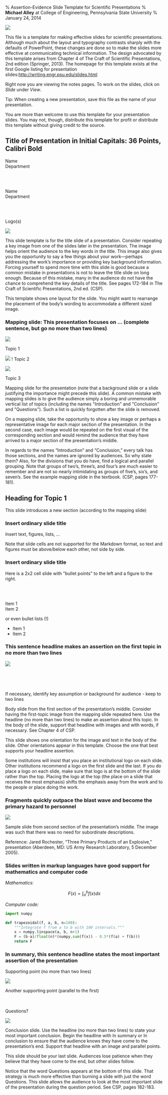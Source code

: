 <!-- This DocOnce demo was made by Hans Petter Langtangen <hpl@simula.no>, -->
<!-- based on slides and ideas from Michael Alley. -->

% Assertion-Evidence Slide Template for Scientific Presentations
% **Michael Alley** at College of Engineering, Pennsylvania State University
% January 24, 2014

<!-- <img src="fig-talk/Craft_of_Scientific_Presentations_2nd_cover.png" width=200> -->
![](fig-talk/Craft_of_Scientific_Presentations_2nd_cover.png)

<!-- !bnotes -->
This file is a template for making effective slides for scientific presentations. Although much about the layout and typography contrasts sharply with the defaults of PowerPoint, these changes are done so to make the slides more effective at communicating technical information. The design advocated by this template arises from Chapter 4 of The Craft of Scientific Presentations, 2nd edition (Springer, 2013). The homepage for this template exists at the first Google listing for presentation slides:http://writing.engr.psu.edu/slides.html

Right now you are viewing the notes pages. To work on the slides, click on *Slide* under *View*.

Tip: When creating a new presentation, save this file as the name of your presentation.

You are more than welcome to use this template for your presentation slides. You may not, though, distribute this template for profit or distribute this template without giving credit to the source.
<!-- !enotes -->

<!-- !split -->
## Title of Presentation in Initial Capitals: 36 Points, Calibri Bold

<!-- !bslidecell 00 0.35 -->
Name <br />
Department

<br />
<br />

Name <br />
Department

<br />
<br />

Logo(s)
<!-- !eslidecell -->

<!-- !bslidecell 01 0.65 -->
<!-- <img src="fig-talk/title_image.png" width=650> -->
![](fig-talk/title_image.png)
<!-- !eslidecell -->

<!-- !bnotes -->
This slide template is for the title slide of a presentation. Consider repeating a key image from one of the slides later in the presentation. The image helps orient the audience to the key words in the title. This image also gives you the opportunity to say a few things about your work—perhaps addressing the work’s importance or providing key background information. Forcing yourself to spend more time with this slide is good because a common mistake in presentations is not to leave the title slide on long enough. Because of this mistake, many in the audience do not have the chance to comprehend the key details of the title. See pages 172-184 in The Craft of Scientific Presentations, 2nd ed. (CSP).

This template shows one layout for the slide. You might want to rearrange the placement of the body’s wording to accommodate a different sized image.
<!-- !enotes -->

<!-- !split -->
### Mapping slide: This presentation focuses on ... (complete sentence, but go no more than two lines)

<!-- Here: 3x3 table for three sections in the presentation -->

<!-- !bslidecell 00 -->
<!-- <img src="fig-talk/topic1.png" width=150> -->
![](fig-talk/topic1.png)

Topic 1
<!-- !eslidecell -->

<!-- !bslidecell 01 -->
<!-- Empty cell (must have such a comment at least in an empty cell) -->
<!-- !eslidecell -->

<!-- !bslidecell 02 -->
<!-- Empty cell -->
<!-- !eslidecell -->

<!-- !bslidecell 10 -->
<!-- Empty cell -->
<!-- !eslidecell -->

<!-- !bslidecell 11 -->
<!-- <img src="fig-talk/topic2.png" width=150> -->
![](fig-talk/topic2.png)
!
Topic 2
<!-- !eslidecell -->

<!-- !bslidecell 12 -->
<!-- Empty cell -->
<!-- !eslidecell -->

<!-- !bslidecell 20 -->
<!-- Empty cell -->
<!-- !eslidecell -->

<!-- !bslidecell 21 -->
<!-- Empty cell -->
<!-- !eslidecell -->

<!-- !bslidecell 22 -->
<!-- <img src="fig-talk/topic3.png" width=150> -->
![](fig-talk/topic3.png)

Topic 3
<!-- !eslidecell -->

<!-- !bnotes -->
Mapping slide for the presentation (note that a background slide or a slide justifying the importance might precede this slide). A common mistake with mapping slides is to give the audience simply a boring and unmemorable vertical list of topics (including the names "Introduction" and "Conclusion" and "Questions"). Such a list is quickly forgotten after the slide is removed.

On a mapping slide, take the opportunity to show a key image or perhaps a representative image for each major section of the presentation. In the second case, each image would be repeated on the first visual of the corresponding section and would remind the audience that they have arrived to a major section of the presentation’s middle.

In regards to the names “Introduction” and “Conclusion,” every talk has those sections, and the names are ignored by audiences. So why state them? Also, for the divisions that you do have, find a logical and parallel grouping. Note that groups of two’s, three’s, and four’s are much easier to remember and are not so nearly intimidating as groups of five’s, six’s, and seven’s. See the example mapping slide in the textbook. (CSP, pages 177-181).
<!-- !enotes -->


<!-- !split -->
## Heading for Topic 1

This slide introduces a new section (according to the mapping slide)


<!-- !split -->
### Insert ordinary slide title

Insert text, figures, lists, ...

Note that slide cells are not supported for the Markdown format, so
text and figures must be above/below each other, not side by side.



<!-- !split -->
### Insert ordinary slide title


<!-- !bslidecell 00 -->
Here is a 2x2 cell slide with "bullet points" to the left and a
figure to the right.

<br />
<br />

Item 1 <br />
Item 2 <br />

or even bullet lists (!)

 * Item 1
 * Item 2

<!-- !eslidecell -->

<!-- !bslidecell 01 -->



<!-- !eslidecell -->

<!-- !split -->
### This sentence headline makes an assertion on the first topic in no more than two lines

<!-- <img src="fig-talk/evidence_image.png" width=700> -->
![](fig-talk/evidence_image.png)

<!-- Add space -->
<br />
<br />
<br />

If necessary, identify key assumption or background for audience - keep to two lines

<!-- !bnotes -->
Body slide from the first section of the presentation’s middle. Consider having the first-topic image from the mapping slide repeated here. Use the headline (no more than two lines) to make an assertion about this topic. In the body of the slide, support that headline with images and with words, if necessary. See Chapter 4 of CSP.

This slide shows one orientation for the image and text in the body of the slide. Other orientations appear in this template. Choose the one that best supports your headline assertion.

Some institutions will insist that you place an institutional logo on each slide. Other institutions recommend a logo on the first slide and the last.  If you do place a logo on each slide, make sure that logo is at the bottom of the slide rather than the top. Placing the logo at the top (the place on a slide that receives the most emphasis) shifts the emphasis away from the work and to the people or place doing the work.
<!-- !enotes -->

<!-- !split -->
### Fragments quickly outpace the blast wave and become the primary hazard to personnel

<!-- <img src="fig-talk/blast.png" width=700> -->
![](fig-talk/blast.png)

<!-- !bnotes -->
Sample slide from second section of the presentation’s middle. The image was such that there was no need for subordinate descriptions.


Reference: Jared Rochester, “Three Primary Products of an Explosive,” presentation (Aberdeen, MD: US Army Research Laboratory, 5 December 2005).
<!-- !enotes -->

<!-- !split -->
### Slides written in markup languages have good support for mathematics and computer code

<!-- !bblock makes blocks/frames -->

*Mathematics:* 

$$
 F(x) = \int_a^b f(x)dx
$$



*Computer code:* 

```python
import numpy

def trapezoidal(f, a, b, n=100):
    """Integrate f from a to b with 100 intervals."""
    x = numpy.linspace(a, b, n+1)
    F = (b-a)/float(n)*(numpy.sum(f(x)) - 0.5*(f(a) + f(b)))
    return F
```




<!-- !split -->
### In summary, this sentence headline states the most important assertion of the presentation

<!-- !bslidecell 00 -->
Supporting point (no more than
two lines)

<!-- Either bullet list, or vertical space, -->
<!-- <linebreak> -->
<!-- <linebreak> -->
<!-- or down arrow figure -->

<!-- <img src="fig-talk/down_arrow.png" width=20> -->
![](fig-talk/down_arrow.png)

Another supporting point
(parallel to the first)

<br />
<br />
<!-- !bpop highlight-red -->
Questions?
<!-- !epop -->
<!-- !eslidecell -->

<!-- !bslidecell 01 -->
<!-- <img src="fig-talk/conclusion_image.png" width=450> -->
![](fig-talk/conclusion_image.png)
<!-- !eslidecell -->

<!-- !bnotes -->
Conclusion slide. Use the headline (no more than two lines) to state your most important conclusion. Begin the headline with In summary or In conclusion to ensure that the audience knows they have come to the presentation’s end. Support that headline with an image and parallel points.

This slide should be your last slide. Audiences lose patience when they believe that they have come to the end, but other slides follow.

Notice that the word Questions appears at the bottom of this slide. That strategy is much more effective than burning a slide with just the word Questions. This slide allows the audience to look at the most important slide of the presentation during the question period. See CSP, pages 182-183.
<!-- !enotes -->

